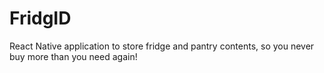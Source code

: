 # FridgID
React Native application to store fridge and pantry contents, so you never buy more than you need again!
